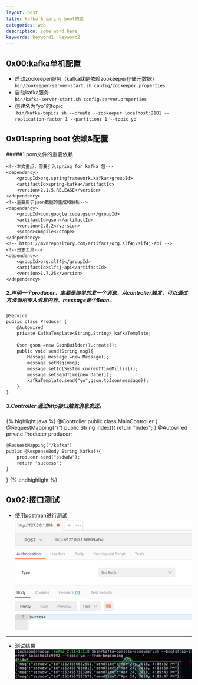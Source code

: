 ```yaml
---
layout: post
title: kafka & spring boot初遇
categories: web
description: some word here
keywords: keyword1, keyword2
---
```


## 0x00:kafka单机配置

- 启动zookeeper服务（kafka就是依赖zookeeper存储元数据）<br>
`bin/zookeeper-server-start.sh config/zookeeper.properties`
- 启动kafka服务<br>
`bin/kafka-server-start.sh config/server.properties`
- 创建名为“yo”的topic<br> `bin/kafka-topics.sh --create --zookeeper localhost:2181 --replication-factor 1 --partitions 1 --topic yo`

## 0x01:spring boot 依赖&配置
#####1.pom文件的重要依赖

    <!--本文重点，需要引入spring for kafka 包-->
    <dependency>
        <groupId>org.springframework.kafka</groupId>
        <artifactId>spring-kafka</artifactId>
        <version>2.1.5.RELEASE</version>
    </dependency>
    <!--主要用于json数据的生成和解析-->
    <dependency>
        <groupId>com.google.code.gson</groupId>
        <artifactId>gson</artifactId>
        <version>2.8.2</version>
        <scope>compile</scope>
    </dependency>
    <!-- https://mvnrepository.com/artifact/org.slf4j/slf4j-api -->
    <!--日志工具-->
    <dependency>
        <groupId>org.slf4j</groupId>
        <artifactId>slf4j-api</artifactId>
        <version>1.7.25</version>
    </dependency>

##### 2.声明一个producer，主要是简单的发一个消息，从controller触发，可以通过方法调用传入消息内容。message是个Bean。

	@Service
	public class Producer {
	    @Autowired
	    private KafkaTemplate<String,String> kafkaTemplate;
	    
	    Gson gson =new GsonBuilder().create();
	    public void send(String msg){
	        Message message =new Message();
	        message.setMsg(msg);
	        message.setId(System.currentTimeMillis());
	        message.setSendTime(new Date());
	        kafkaTemplate.send("yo",gson.toJson(message));
	    }
	}

##### 3.Controller 通过http接口触发消息发送。

{% highlight java %}
@Controller
public class MainController {
    @RequestMapping("/")
    public String index(){
        return "index";
    }
    @Autowired
    private Producer producer;
    
    @RequestMapping("/kafka")
    public @ResponseBody String kafka(){
        producer.send("ssdwdw");
        return "success";
    }
}
{% endhighlight %}

## 0x02:接口测试
- 使用postman进行测试
![kafkaPostResult](/image/spring/kafkaPostResult.png)

****

- 测试结果
![](/image/spring/kafkaMQConsumer.png)